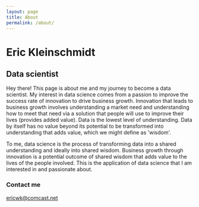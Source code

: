 ```yaml
---
layout: page
title: About
permalink: /about/
---
```

# Eric Kleinschmidt
## Data scientist

<p class="message">
  Hey there! This page is about me and my journey to become a data scientist.  My interest in data science comes from a passion to improve the success rate of innovation to drive business growth.  Innovation that leads to business growth involves understanding a market need and understanding how to meet that need via a solution that people will use to improve their lives (provides added value). Data is the lowest level of understanding.  Data by itself has no value beyond its potential to be transformed into understanding that adds value, which we might define as 'wisdom'.  

  To me, data science is the process of transforming data into a shared understanding and ideally into shared wisdom.  Business growth through innovation is a potential outcome of shared wisdom that adds value to the lives of the people involved.  This is the application of data science that I am interested in and passionate about.
</p>

### Contact me

[ericwk@comcast.net](mailto:ericwk@comcast.net)
